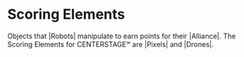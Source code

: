 # Scoring Elements

Objects that |Robots| manipulate to earn points for their |Alliance|. The
Scoring Elements for CENTERSTAGE℠ are |Pixels| and |Drones|.
